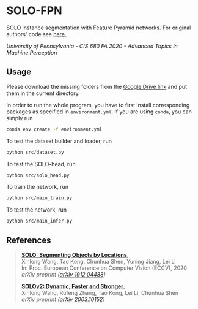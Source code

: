 # SOLO-FPN

SOLO instance segmentation with Feature Pyramid networks. For original authors' code see [here.](https://github.com/WXinlong/SOLO)

*University of Pennsylvania - CIS 680 FA 2020 - Advanced Topics in Machine Perception*

## Usage

Please download the missing folders from the [Google Drive link](https://drive.google.com/drive/folders/1nPS42NSwe2ltubpZhJggLNTAEx9VD7zm?usp=sharing) and put them in the current directory.

In order to run the whole program, you have to first install corresponding packages as specified in `environment.yml`. If you are using `conda`, you can simply run

```bash
conda env create -f environment.yml
```

To test the dataset builder and loader, run

```bash
python src/dataset.py
```

To test the SOLO-head, run

```bash
python src/solo_head.py
```

To train the network, run

```bash
python src/main_train.py
```

To test the network, run

```bash
python src/main_infer.py
```

## References

> [**SOLO: Segmenting Objects by Locations**](https://arxiv.org/abs/1912.04488),  
> Xinlong Wang, Tao Kong, Chunhua Shen, Yuning Jiang, Lei Li  
> In: Proc. European Conference on Computer Vision (ECCV), 2020  
> *arXiv preprint ([arXiv 1912.04488](https://arxiv.org/abs/1912.04488))*  
>
> [**SOLOv2: Dynamic, Faster and Stronger**](https://arxiv.org/abs/2003.10152),  
> Xinlong Wang, Rufeng Zhang, Tao Kong, Lei Li, Chunhua Shen  
> *arXiv preprint ([arXiv 2003.10152](https://arxiv.org/abs/2003.10152))*  
